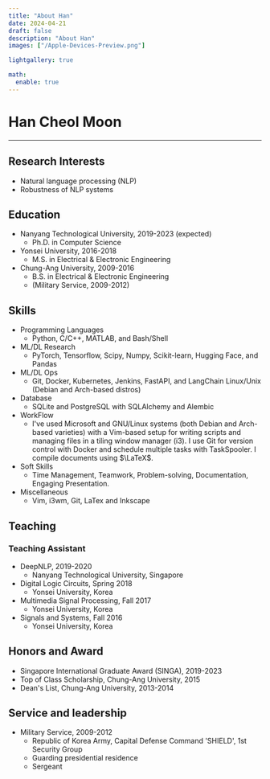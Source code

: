 ```yaml
---
title: "About Han"
date: 2024-04-21
draft: false
description: "About Han"
images: ["/Apple-Devices-Preview.png"]

lightgallery: true

math:
  enable: true
---
```


<!-- {{< style "img { height: 1.25rem; }" >}} -->
<!-- [![GitHub release (latest by date)](https://img.shields.io/github/v/release/dillonzq/KeepIt?style=flat-square)](https://github.com/Fastbyte01/KeepIt/releases) -->
<!-- [![Hugo](https://img.shields.io/badge/Hugo-%5E0.62.0-ff4088?style=flat-square&logo=hugo)](https://gohugo.io/) -->
<!-- [![License](https://img.shields.io/github/license/dillonzq/KeepIt?style=flat-square)](https://github.com/Fastbyte01/KeepIt/blob/master/LICENSE) -->
<!-- [![GitHub stars](https://img.shields.io/github/stars/dillonzq/KeepIt?style=social)](https://github.com/Fastbyte01/KeepIt) -->
<!-- [![GitHub forks](https://img.shields.io/github/forks/dillonzq/KeepIt?style=social)](https://github.com/Fastbyte01/KeepIt/fork) -->
<!-- {{< /style >}} -->

<!-- > [:(far fa-kiss-wink-heart fa-fw): KeepIt](https://github.com/Fastbyte01/KeepIt) is a **clean**, **elegant** but **advanced** blog theme for [Hugo](https://gohugo.io/) developed by [Dillon](https://dillonzq.com). -->
<!-- > -->
<!-- > It is based on the original [LeaveIt Theme](https://github.com/liuzc/LeaveIt) and [KeepIt Theme](https://github.com/Fastbyte01/KeepIt). -->

<!-- ![Hugo Theme KeepIt](/images/Apple-Devices-Preview.png "Hugo Theme KeepIt") -->
# Han Cheol Moon
----
## Research Interests
- Natural language processing (NLP)
- Robustness of NLP systems

## Education
- Nanyang Technological University, 2019-2023 (expected)
	- Ph.D. in Computer Science
- Yonsei University, 2016-2018
	- M.S. in Electrical & Electronic Engineering
- Chung-Ang University, 2009-2016
	- B.S. in Electrical & Electronic Engineering
	- (Military Service, 2009-2012)

## Skills
- Programming Languages 
  - Python, C/C++, MATLAB, and Bash/Shell
- ML/DL Research
  - PyTorch, Tensorflow, Scipy, Numpy, Scikit-learn, Hugging Face, and Pandas
- ML/DL Ops
  - Git, Docker, Kubernetes, Jenkins, FastAPI, and LangChain  Linux/Unix (Debian and Arch-based distros)
- Database
  - SQLite and PostgreSQL with SQLAlchemy and Alembic
- WorkFlow
  - I've used Microsoft and GNU/Linux systems (both Debian and Arch-based varieties) with a Vim-based setup for writing scripts and managing files in a tiling window manager (i3). I use Git for version control with Docker and schedule multiple tasks with TaskSpooler. I compile documents using $\LaTeX$. 
- Soft Skills
  - Time Management, Teamwork, Problem-solving, Documentation, Engaging Presentation.
- Miscellaneous
  - Vim, i3wm, Git, LaTex and Inkscape
  
## Teaching

### Teaching Assistant
- DeepNLP, 2019-2020
  - Nanyang Technological University, Singapore
- Digital Logic Circuits, Spring 2018
  - Yonsei University, Korea
- Multimedia Signal Processing, Fall 2017
  - Yonsei University, Korea
- Signals and Systems, Fall 2016
  - Yonsei University, Korea

## Honors and Award
- Singapore International Graduate Award (SINGA), 2019-2023
- Top of Class Scholarship, Chung-Ang University, 2015
- Dean's List, Chung-Ang University, 2013-2014

## Service and leadership
- Military Service, 2009-2012 
  - Republic of Korea Army, Capital Defense Command 'SHIELD', 1st Security Group
  - Guarding presidential residence
  - Sergeant

<!-- #### Performance and SEO -->

<!-- * :(fas fa-rocket fa-fw): Optimized for **performance**: [99]/[100] on mobile and [100]/[100] on desktop in [Google PageSpeed Insights](https://developers.google.com/speed/pagespeed/insights) -->
<!-- * :(fab fa-searchengin fa-fw): Optimized SEO performance with a correct **SEO SCHEMA** based on JSON-LD -->
<!-- * :(fab fa-google fa-fw): **[Google Analytics](https://analytics.google.com/analytics)** supported -->
<!-- * :(far fa-chart-bar fa-fw): **[Fathom Analytics](https://usefathom.com/)** supported -->
<!-- * :(fas fa-sitemap fa-fw): Search engine **verification** supported (Google, Bind, Yandex and Baidu) -->
<!-- * :(fas fa-tachometer-alt fa-fw): **CDN** for third-party libraries supported -->
<!-- * :(fas fa-cloud-download-alt fa-fw): Automatically converted images with **Lazy Load** by [lazysizes](https://github.com/aFarkas/lazysizes) -->

<!-- #### Appearance and Layout -->

<!-- * :(fas fa-mobile-screen fa-fw): **[Desktop]/[Mobile] responsive** layout -->
<!-- * :(fas fa-circle-half-stroke fa-rotate-180 fa-fw): **[Light]/[Dark]** mode -->
<!-- * :(fas fa-layer-group fa-fw): Globally consistent **design language** -->
<!-- * :(fas fa-ellipsis-h fa-fw): **Pagination** supported -->
<!-- * :(far fa-list-alt fa-fw): Easy-to-use and self-expanding **table of contents** -->
<!-- * :(fas fa-language fa-fw): **Multilanguage** supported and i18n ready -->
<!-- * :(fab fa-css3-alt fa-fw): Beautiful **CSS animation** -->

<!-- #### Social and Comment Systems -->

<!-- * :(far fa-user fa-fw): **Gravatar** supported by [Gravatar](https://gravatar.com) -->
<!-- * :(fas fa-user-circle fa-fw): Local **Avatar** supported -->
<!-- * :(far fa-id-card fa-fw): Up to **64** social links supported -->
<!-- * :(fas fa-share-square fa-fw): Up to **24** share sites supported -->
<!-- * :(far fa-comment fa-fw): **Disqus** comment system supported by [Disqus](https://disqus.com) -->
<!-- * :(far fa-comment-dots fa-fw): **Gitalk** comment system supported by [Gitalk](https://github.com/gitalk/gitalk) -->
<!-- * :(far fa-comment-alt fa-fw): **Valine** comment system supported by [Valine](https://valine.js.org/) -->
<!-- * :(far fa-comments fa-fw): **Facebook comments** system supported by [Facebook](https://developers.facebook.com/docs/plugins/comments/) -->
<!-- * :(fas fa-comment fa-fw): **Telegram comments** system supported by [Comments](https://comments.app/) -->
<!-- * :(fas fa-comment-dots fa-fw): **Commento** comment system supported by [Commento](https://commento.io/) -->
<!-- * :(fas fa-comment-alt fa-fw): **Utterances** comment system supported by [Utterances](https://utteranc.es/) -->

<!-- #### Extended Features -->

<!-- * :(fas fa-search fa-fw): **Search** supported by [Lunr.js](https://lunrjs.com/) or [algolia](https://www.algolia.com/) -->
<!-- * :(far fa-grin-tongue-wink fa-fw): **Twemoji** supported -->
<!-- * :(fas fa-code fa-fw): Automatically **highlighting** code -->
<!-- * :(far fa-copy fa-fw): **Copy code** to clipboard with one click -->
<!-- * :(far fa-images fa-fw): **Images gallery** supported by [lightGallery](https://github.com/sachinchoolur/lightgallery) -->
<!-- * :(fab fa-font-awesome fa-fw): Extended Markdown syntax for **[Font Awesome](https://fontawesome.com/) icons** -->
<!-- * :(fas fa-superscript fa-fw): Extended Markdown syntax for **ruby annotation** -->
<!-- * :(fas fa-percentage fa-fw): Extended Markdown syntax for **fraction** -->
<!-- * :(fas fa-square-root-alt fa-fw): **Mathematical formula** supported by [$\KaTeX$](https://katex.org/) -->
<!-- * :(fas fa-project-diagram fa-fw): **Diagrams** shortcode supported by [mermaid](https://github.com/mermaid-js/mermaid) -->
<!-- * :(fas fa-chart-pie fa-fw): **Interactive data visualization** shortcode supported by [ECharts](https://echarts.apache.org/) -->
<!-- * :(fas fa-map-marked-alt fa-fw): **Mapbox** shortcode supported by [Mapbox GL JS](https://docs.mapbox.com/mapbox-gl-js) -->
<!-- * :(fas fa-music fa-fw): **Music player** shortcode supported by [APlayer](https://github.com/MoePlayer/APlayer) and [MetingJS](https://github.com/metowolf/MetingJS) -->
<!-- * :(fab fa-bilibili fa-fw): **Bilibili player** shortcode -->
<!-- * :(fas fa-note-sticky fa-fw): Kinds of **admonitions** shortcode -->
<!-- * :(fab fa-css3 fa-fw): **Custom style** shortcode -->
<!-- * :(fab fa-js-square fa-fw): **Custom script** shortcode -->
<!-- * :(fas fa-i-cursor fa-fw): **Animated typing** supported by [TypeIt](https://typeitjs.com/) -->
<!-- * :(fas fa-cookie-bite fa-fw): **Cookie consent banner** supported by [cookieconsent](https://github.com/osano/cookieconsent) -->
<!-- * ... -->

<!-- ### License -->

<!-- KeepIt is licensed under the **MIT** license. -->

<!-- Check the [LICENSE file](https://github.com/Fastbyte01/KeepIt/blob/master/LICENSE) for details. -->

<!-- ### Special Thanks -->

<!-- Thanks to the authors of following resources included in the theme: -->

<!-- * [normalize.css](https://github.com/necolas/normalize.css) -->
<!-- * [Font Awesome](https://fontawesome.com/) -->
<!-- * [Simple Icons](https://github.com/simple-icons/simple-icons) -->
<!-- * [Animate.css](https://daneden.github.io/animate.css/) -->
<!-- * [autocomplete](https://github.com/algolia/autocomplete) -->
<!-- * [Lunr.js](https://lunrjs.com/) -->
<!-- * [algoliasearch](https://github.com/algolia/algoliasearch-client-javascript) -->
<!-- * [lazysizes](https://github.com/aFarkas/lazysizes) -->
<!-- * [object-fit-images](https://github.com/fregante/object-fit-images) -->
<!-- * [Twemoji](https://github.com/twitter/twemoji) -->
<!-- * [emoji-data](https://github.com/iamcal/emoji-data) -->
<!-- * [lightGallery](https://github.com/sachinchoolur/lightgallery) -->
<!-- * [clipboard.js](https://github.com/zenorocha/clipboard.js) -->
<!-- * [Sharer.js](https://github.com/ellisonleao/sharer.js) -->
<!-- * [TypeIt](https://typeitjs.com/) -->
<!-- * [$\KaTeX$](https://katex.org/) -->
<!-- * [mermaid](https://github.com/mermaid-js/mermaid) -->
<!-- * [ECharts](https://echarts.apache.org/) -->
<!-- * [Mapbox GL JS](https://docs.mapbox.com/mapbox-gl-js) -->
<!-- * [APlayer](https://github.com/MoePlayer/APlayer) -->
<!-- * [MetingJS](https://github.com/metowolf/MetingJS) -->
<!-- * [Gitalk](https://github.com/gitalk/gitalk) -->
<!-- * [Valine](https://valine.js.org/) -->
<!-- * [cookieconsent](https://github.com/osano/cookieconsent) -->
